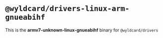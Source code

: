 # `@wyldcard/drivers-linux-arm-gnueabihf`

This is the **armv7-unknown-linux-gnueabihf** binary for `@wyldcard/drivers`
